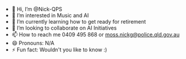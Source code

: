 - 👋 Hi, I’m @Nick-QPS
- 👀 I’m interested in Music and AI
- 🌱 I’m currently learning how to get ready for retirement
- 💞️ I’m looking to collaborate on AI Initiatives
- 📫 How to reach me 0409 495 868 or moss.nickg@police.qld.gov.au
- 😄 Pronouns: N/A
- ⚡ Fun fact: Wouldn't you like to know :)

<!---
Nick-QPS/Nick-QPS is a ✨ special ✨ repository because its `README.md` (this file) appears on your GitHub profile.
You can click the Preview link to take a look at your changes.
--->
